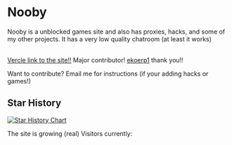 <h1>Nooby</h1>
<p>Nooby is a unblocked games site and also has proxies, hacks, and some of my other projects. It has a very low quality chatroom (at least it works)</p>
<br>
<a href="https://some-noob.vercel.app">Vercle link to the site!!</a>
Major contributor!
<a href="https://github.com/ekoerp1" target="_blank" >ekoerp1</a>
thank you!!

Want to contribute? Email me for instructions (if your adding hacks or games!)
## Star History

[![Star History Chart](https://api.star-history.com/svg?repos=bcrhbrhcdb/Nooby&type=Date)](https://star-history.com/#bcrhbrhcdb/Nooby&Date)

The site is growing (real)
Visitors currently:

<div align="center"><a href="https://www.free-website-hit-counter.com"><img src="https://www.free-website-hit-counter.com/zc.php?d=9&amp;id=1109&amp;s=2" border="0" alt=""></a><br><small><a href="https://www.free-website-hit-counter.com" title="Free Website Hit Counter"></a></small></div>
